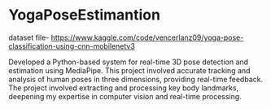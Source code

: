 # YogaPoseEstimantion
dataset file- https://www.kaggle.com/code/vencerlanz09/yoga-pose-classification-using-cnn-mobilenetv3

Developed a Python-based system for real-time 3D pose detection and estimation using MediaPipe.
This project involved accurate tracking and analysis of human poses in three dimensions, providing real-time
feedback. 
The project involved extracting and processing key body landmarks, deepening my expertise in
computer vision and real-time processing.

